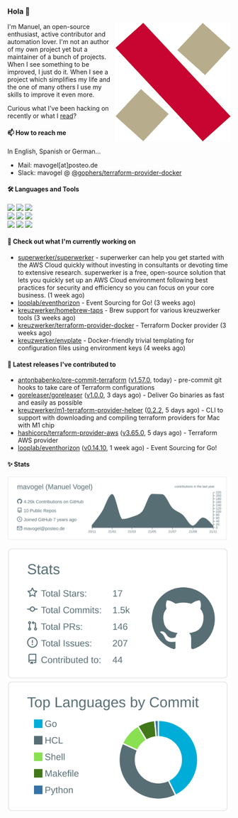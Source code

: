 ### Hola 👋

<img align="right" src="https://raw.githubusercontent.com/kreuzwerkerbot/kreuzwerkerbot/master/assets/xw.png" width="260">

I'm Manuel, an open-source enthusiast, active contributor and automation lover. I'm not an author of my own project 
yet but a maintainer of a bunch of projects. When I see something to be improved, I just do it. When I see a project
which simplifies my life and the one of many others I use my skills to improve it even more.

Curious what I've been hacking on recently or what I [read](https://www.goodreads.com/user/show/128554892-manuel-vogel)?

#### 📫 How to reach me
In English, Spanish or German...

- Mail: mavogel[at]posteo.de
- Slack: mavogel @ [@gophers/terraform-provider-docker](https://gophers.slack.com/archives/C01G9TN5V36)

#### 🛠 Languages and Tools
<p>

  <code><img width="10%" src="https://www.vectorlogo.zone/logos/golang/golang-horizontal.svg"></code>
  <code><img width="10%" src="https://www.vectorlogo.zone/logos/typescriptlang/typescriptlang-official.svg"></code>
  <code><img width="10%" src="https://www.vectorlogo.zone/logos/nodejs/nodejs-horizontal.svg"></code>
  <br />
  <code><img width="10%" src="https://www.vectorlogo.zone/logos/amazon_aws/amazon_aws-ar21.svg"></code>
  <code><img width="10%" src="https://www.vectorlogo.zone/logos/terraformio/terraformio-ar21.svg"></code>
  <code><img width="10%" src="https://www.vectorlogo.zone/logos/gnu_bash/gnu_bash-ar21.svg"></code>
  <br />
  <code><img width="10%" src="https://www.vectorlogo.zone/logos/kubernetes/kubernetes-ar21.svg"></code>
  <code><img width="10%" src="https://www.vectorlogo.zone/logos/docker/docker-ar21.svg"></code>
  <code><img width="10%" src="https://www.vectorlogo.zone/logos/containerdio/containerdio-ar21.svg"></code>
  <br />
 
</p>

#### 👷 Check out what I'm currently working on

- [superwerker/superwerker](https://github.com/superwerker/superwerker) - superwerker can help you get started with the AWS Cloud quickly without investing in consultants or devoting time to extensive research. superwerker is a free, open-source solution that lets you quickly set up an AWS Cloud environment following best practices for security and efficiency so you can focus on your core business.  (1 week ago)
- [looplab/eventhorizon](https://github.com/looplab/eventhorizon) - Event Sourcing for Go! (3 weeks ago)
- [kreuzwerker/homebrew-taps](https://github.com/kreuzwerker/homebrew-taps) - Brew support for various kreuzwerker tools (3 weeks ago)
- [kreuzwerker/terraform-provider-docker](https://github.com/kreuzwerker/terraform-provider-docker) - Terraform Docker provider (3 weeks ago)
- [kreuzwerker/envplate](https://github.com/kreuzwerker/envplate) - Docker-friendly trivial templating for configuration files using environment keys (4 weeks ago)

#### 🔭 Latest releases I've contributed to

- [antonbabenko/pre-commit-terraform](https://github.com/antonbabenko/pre-commit-terraform) ([v1.57.0](https://github.com/antonbabenko/pre-commit-terraform/releases/tag/v1.57.0), today) - pre-commit git hooks to take care of Terraform configurations
- [goreleaser/goreleaser](https://github.com/goreleaser/goreleaser) ([v1.0.0](https://github.com/goreleaser/goreleaser/releases/tag/v1.0.0), 3 days ago) - Deliver Go binaries as fast and easily as possible
- [kreuzwerker/m1-terraform-provider-helper](https://github.com/kreuzwerker/m1-terraform-provider-helper) ([0.2.2](https://github.com/kreuzwerker/m1-terraform-provider-helper/releases/tag/0.2.2), 5 days ago) - CLI to support with downloading and compiling terraform providers for Mac with M1 chip
- [hashicorp/terraform-provider-aws](https://github.com/hashicorp/terraform-provider-aws) ([v3.65.0](https://github.com/hashicorp/terraform-provider-aws/releases/tag/v3.65.0), 5 days ago) - Terraform AWS provider
- [looplab/eventhorizon](https://github.com/looplab/eventhorizon) ([v0.14.10](https://github.com/looplab/eventhorizon/releases/tag/v0.14.10), 1 week ago) - Event Sourcing for Go!
#### ✨ Stats

[![](https://raw.githubusercontent.com/mavogel/mavogel/master/profile-summary-card-output/default/0-profile-details.svg)](https://github.com/vn7n24fzkq/github-profile-summary-cards)

[![](https://raw.githubusercontent.com/mavogel/mavogel/master/profile-summary-card-output/default/3-stats.svg)](https://github.com/vn7n24fzkq/github-profile-summary-cards)
[![](https://raw.githubusercontent.com/mavogel/mavogel/master/profile-summary-card-output/default/2-most-commit-language.svg)](https://github.com/vn7n24fzkq/github-profile-summary-cards)

